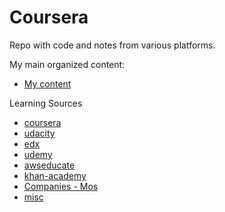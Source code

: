 Coursera
========
Repo with code and notes from various platforms.

My main organized content:
- [My content](./k2e/README.md)

Learning Sources
- [coursera](./moocs/coursera/README.md)
- [udacity](./moocs/udacity/README.md)
- [edx](./moocs/edx/README.md)
- [udemy](./moocs/udemy/README.md)
- [awseducate](./moocs/awseducate/README.md)
- [khan-academy](./moocs/khan-academy/README.md)
- [Companies - Mos](./Mos/README.md)
- [misc](./misc/README.md)